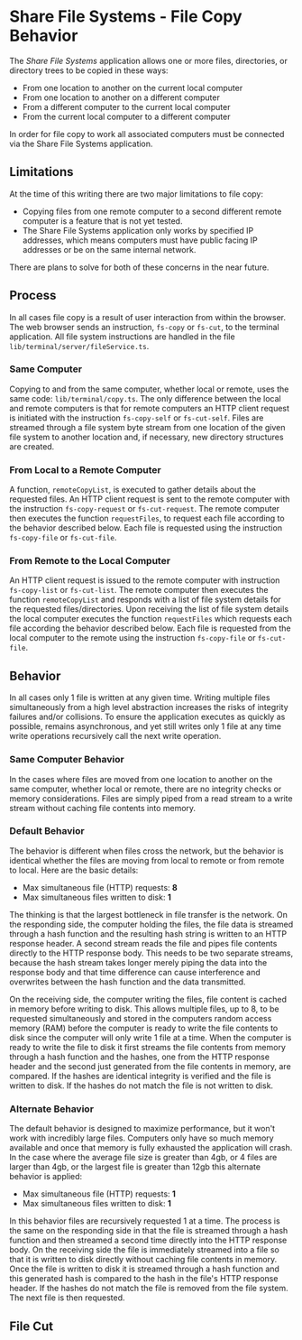 # Share File Systems - File Copy Behavior

The *Share File Systems* application allows one or more files, directories, or directory trees to be copied in these ways:
* From one location to another on the current local computer
* From one location to another on a different computer
* From a different computer to the current local computer
* From the current local computer to a different computer

In order for file copy to work all associated computers must be connected via the Share File Systems application.

## Limitations
At the time of this writing there are two major limitations to file copy:
* Copying files from one remote computer to a second different remote computer is a feature that is not yet tested.
* The Share File Systems application only works by specified IP addresses, which means computers must have public facing IP addresses or be on the same internal network.

There are plans to solve for both of these concerns in the near future.

## Process
In all cases file copy is a result of user interaction from within the browser.  The web browser sends an instruction, `fs-copy` or `fs-cut`, to the terminal application.  All file system instructions are handled in the file `lib/terminal/server/fileService.ts`.

### Same Computer
Copying to and from the same computer, whether local or remote, uses the same code: `lib/terminal/copy.ts`.  The only difference between the local and remote computers is that for remote computers an HTTP client request is initiated with the instruction `fs-copy-self` or `fs-cut-self`.  Files are streamed through a file system byte stream from one location of the given file system to another location and, if necessary, new directory structures are created.

### From Local to a Remote Computer
A function, `remoteCopyList`, is executed to gather details about the requested files.  An HTTP client request is sent to the remote computer with the instruction `fs-copy-request` or `fs-cut-request`.  The remote computer then executes the function `requestFiles`, to request each file according to the behavior described below.  Each file is requested using the instruction `fs-copy-file` or `fs-cut-file`.

### From Remote to the Local Computer
An HTTP client request is issued to the remote computer with instruction `fs-copy-list` or `fs-cut-list`.  The remote computer then executes the function `remoteCopyList` and responds with a list of file system details for the requested files/directories.  Upon receiving the list of file system details the local computer executes the function `requestFiles` which requests each file according the behavior described below.  Each file is requested from the local computer to the remote using the instruction `fs-copy-file` or `fs-cut-file`.

## Behavior
In all cases only 1 file is written at any given time.  Writing multiple files simultaneously from a high level abstraction increases the risks of integrity failures and/or collisions.  To ensure the application executes as quickly as possible, remains asynchronous, and yet still writes only 1 file at any time write operations recursively call the next write operation.

### Same Computer Behavior
In the cases where files are moved from one location to another on the same computer, whether local or remote, there are no integrity checks or memory considerations.  Files are simply piped from a read stream to a write stream without caching file contents into memory.

### Default Behavior
The behavior is different when files cross the network, but the behavior is identical whether the files are moving from local to remote or from remote to local.  Here are the basic details:
* Max simultaneous file (HTTP) requests: **8**
* Max simultaneous files written to disk: **1**

The thinking is that the largest bottleneck in file transfer is the network.  On the responding side, the computer holding the files, the file data is streamed through a hash function and the resulting hash string is written to an HTTP response header.  A second stream reads the file and pipes file contents directly to the HTTP response body.  This needs to be two separate streams, because the hash stream takes longer merely piping the data into the response body and that time difference can cause interference and overwrites between the hash function and the data transmitted.

On the receiving side, the computer writing the files, file content is cached in memory before writing to disk.  This allows multiple files, up to 8, to be requested simultaneously and stored in the computers random access memory (RAM) before the computer is ready to write the file contents to disk since the computer will only write 1 file at a time.  When the computer is ready to write the file to disk it first streams the file contents from memory through a hash function and the hashes, one from the HTTP response header and the second just generated from the file contents in memory, are compared.  If the hashes are identical integrity is verified and the file is written to disk.  If the hashes do not match the file is not written to disk.

### Alternate Behavior
The default behavior is designed to maximize performance, but it won't work with incredibly large files.  Computers only have so much memory available and once that memory is fully exhausted the application will crash.  In the case where the average file size is greater than 4gb, or 4 files are larger than 4gb, or the largest file is greater than 12gb this alternate behavior is applied:
* Max simultaneous file (HTTP) requests: **1**
* Max simultaneous files written to disk: **1**

In this behavior files are recursively requested 1 at a time.  The process is the same on the responding side in that the file is streamed through a hash function and then streamed a second time directly into the HTTP response body.  On the receiving side the file is immediately streamed into a file so that it is written to disk directly without caching file contents in memory.  Once the file is written to disk it is streamed through a hash function and this generated hash is compared to the hash in the file's HTTP response header.  If the hashes do not match the file is removed from the file system.  The next file is then requested.

## File Cut